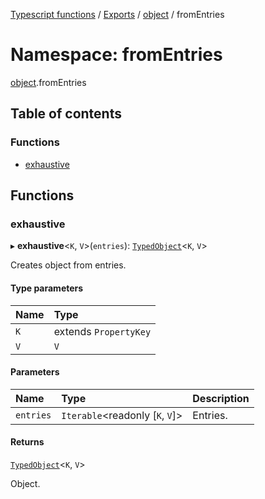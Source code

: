 [Typescript functions](../index.md) / [Exports](../modules.md) / [object](object.md) / fromEntries

# Namespace: fromEntries

[object](object.md).fromEntries

## Table of contents

### Functions

- [exhaustive](object.fromEntries.md#exhaustive)

## Functions

### exhaustive

▸ **exhaustive**<`K`, `V`\>(`entries`): [`TypedObject`](types_core.md#typedobject)<`K`, `V`\>

Creates object from entries.

#### Type parameters

| Name | Type |
| :------ | :------ |
| `K` | extends `PropertyKey` |
| `V` | `V` |

#### Parameters

| Name | Type | Description |
| :------ | :------ | :------ |
| `entries` | `Iterable`<readonly [`K`, `V`]\> | Entries. |

#### Returns

[`TypedObject`](types_core.md#typedobject)<`K`, `V`\>

Object.
